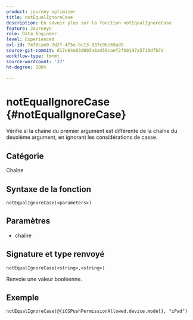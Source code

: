 ```yaml
---
product: journey optimizer
title: notEqualIgnoreCase
description: En savoir plus sur la fonction notEqualIgnoreCase
feature: Journeys
role: Data Engineer
level: Experienced
exl-id: 74f8cae0-7d2f-4f5e-bc13-837c9bc69ad9
source-git-commit: d17e64e03d093a8a459caef2fb0197a5710dfb7d
workflow-type: tm+mt
source-wordcount: '37'
ht-degree: 100%

---
```


# notEqualIgnoreCase {#notEqualIgnoreCase}

Vérifie si la chaîne du premier argument est différente de la chaîne du deuxième argument, en ignorant les considérations de casse.

## Catégorie

Chaîne

## Syntaxe de la fonction

`notEqualIgnoreCase(<parameters>)`

## Paramètres

* chaîne

## Signature et type renvoyé

`notEqualIgnoreCase(<string>,<string>)`

Renvoie une valeur booléenne.

## Exemple

`notEqualIgnoreCase(@{iOSPushPermissionAllowed.device.model}, "iPad")`
